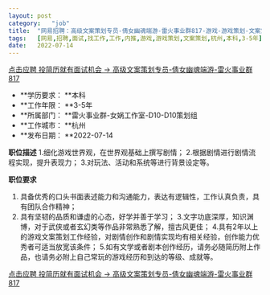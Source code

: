 ```yaml
---
layout:	post
category:	"job"
title:	"网易招聘：高级文案策划专员-倩女幽魂端游-雷火事业群817-游戏-游戏策划-文案策划-杭州本科3-5年"
tags:	[网易,招聘,面试,找工作,工作,内推,游戏,游戏策划,文案策划,杭州,本科,3-5年]
date:	2022-07-14
---
```


[点击应聘 投简历就有面试机会 -> 高级文案策划专员-倩女幽魂端游-雷火事业群817](http://mobile.bole.netease.com/bole/boleDetail?id=40613&employeeId=346f03c3cda5f04c&key=all)



- **学历要求： **本科
- **工作年限： **3-5年
- **所属部门： **雷火事业群-女娲工作室-D10-D10策划组
- **工作城市： **杭州
- **发布日期： **2022-07-14



**职位描述**
1.细化游戏世界观，在世界观基础上撰写剧情；
2.根据剧情进行剧情流程实现，提升表现力；
3.对玩法、活动和系统等进行背景设定等。



**职位要求**
1. 具备优秀的口头书面表述能力和沟通能力，表达有逻辑性，工作认真负责，具有团队合作精神；
2. 具有坚韧的品质和谦虚的心态，好学并善于学习；
3.文字功底深厚，知识渊博，对于武侠或者玄幻类等作品非常熟悉了解，擅古风更佳；
4.具有2年以上的游戏文案策划工作经验，对剧情创作和剧情实现均有相关经验，创作能力优秀者可适当放宽该条件；
5.如有文学或者剧本创作经历，请务必随简历附上作品，也请务必附上自己常玩的游戏经历和到达的等级、成就等。



[点击应聘 投简历就有面试机会 -> 高级文案策划专员-倩女幽魂端游-雷火事业群817](http://mobile.bole.netease.com/bole/boleDetail?id=40613&employeeId=346f03c3cda5f04c&key=all)